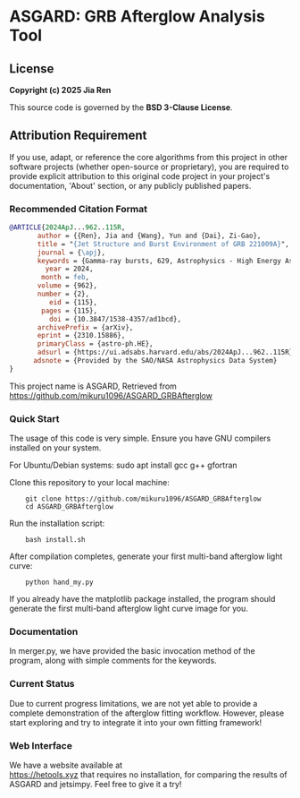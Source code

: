 # ASGARD: GRB Afterglow Analysis Tool

## License
**Copyright (c) 2025 Jia Ren**  

This source code is governed by the **BSD 3-Clause License**.

## Attribution Requirement
If you use, adapt, or reference the core algorithms from this project in other software projects (whether open-source or proprietary), you are required to provide explicit attribution to this original code project in your project's documentation, 'About' section, or any publicly published papers.

### Recommended Citation Format
```bibtex
@ARTICLE{2024ApJ...962..115R,
       author = {{Ren}, Jia and {Wang}, Yun and {Dai}, Zi-Gao},
       title = "{Jet Structure and Burst Environment of GRB 221009A}",
       journal = {\apj},
       keywords = {Gamma-ray bursts, 629, Astrophysics - High Energy Astrophysical Phenomena},
         year = 2024,
        month = feb,
       volume = {962},
       number = {2},
          eid = {115},
        pages = {115},
          doi = {10.3847/1538-4357/ad1bcd},
       archivePrefix = {arXiv},
       eprint = {2310.15886},
       primaryClass = {astro-ph.HE},
       adsurl = {https://ui.adsabs.harvard.edu/abs/2024ApJ...962..115R},
      adsnote = {Provided by the SAO/NASA Astrophysics Data System}
}
```
This project name is ASGARD, Retrieved from  
       <https://github.com/mikuru1096/ASGARD_GRBAfterglow>
### Quick Start
The usage of this code is very simple.
Ensure you have GNU compilers installed on your system.

For Ubuntu/Debian systems:
    sudo apt install gcc g++ gfortran

Clone this repository to your local machine:
```shell
    git clone https://github.com/mikuru1096/ASGARD_GRBAfterglow
    cd ASGARD_GRBAfterglow
```
Run the installation script:
```shell
    bash install.sh
```
After compilation completes, generate your first multi-band afterglow light curve:
```shell
    python hand_my.py
```
If you already have the matplotlib package installed, the program should generate the first multi-band afterglow light curve image for you.
### Documentation
In merger.py, we have provided the basic invocation method of the program, along with simple comments for the keywords.
### Current Status
Due to current progress limitations, we are not yet able to provide a complete demonstration of the afterglow fitting workflow. 
However, please start exploring and try to integrate it into your own fitting framework!
### Web Interface
We have a website available at  
       <https://hetools.xyz>
that requires no installation, for comparing the results of ASGARD and jetsimpy. Feel free to give it a try!
